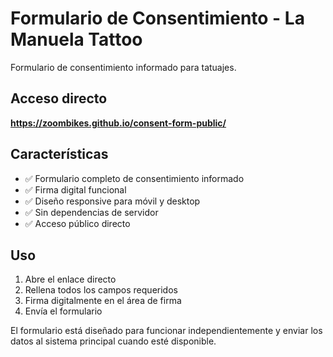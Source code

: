 # Formulario de Consentimiento - La Manuela Tattoo

Formulario de consentimiento informado para tatuajes.

## Acceso directo

**https://zoombikes.github.io/consent-form-public/**

## Características

- ✅ Formulario completo de consentimiento informado
- ✅ Firma digital funcional
- ✅ Diseño responsive para móvil y desktop
- ✅ Sin dependencias de servidor
- ✅ Acceso público directo

## Uso

1. Abre el enlace directo
2. Rellena todos los campos requeridos
3. Firma digitalmente en el área de firma
4. Envía el formulario

El formulario está diseñado para funcionar independientemente y enviar los datos al sistema principal cuando esté disponible.
